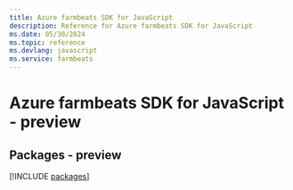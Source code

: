 ```yaml
---
title: Azure farmbeats SDK for JavaScript
description: Reference for Azure farmbeats SDK for JavaScript
ms.date: 05/30/2024
ms.topic: reference
ms.devlang: javascript
ms.service: farmbeats
---
```

# Azure farmbeats SDK for JavaScript - preview
## Packages - preview
[!INCLUDE [packages](farmbeats-index.md)]